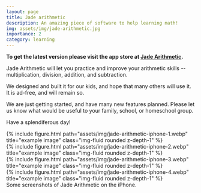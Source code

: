 ```yaml
---
layout: page
title: Jade arithmetic
description: An amazing piece of software to help learning math!
img: assets/img/jade-arithmetic.jpg
importance: 2
category: learning
---
```


<b>To get the latest version please visit the app store at <a href="https://apps.apple.com/app/apple-store/id1667200478?pt=119369382&ct=atpsoft.com&mt=8" target="_blank">Jade Arithmetic</a>.</b>

Jade Arithmetic will let you practice and improve your arithmetic skills -- multiplication, division, addition, and subtraction.


We designed and built it for our kids, and hope that many others will use it. It is ad-free, and will remain so.


We are just getting started, and have many new features planned. Please let us know what would be useful to your family, school, or homeschool group.


Have a splendiferous day!

<div class="row">
    <div class="col-sm mt-3 mt-md-0">
        {% include figure.html path="assets/img/jade-arithmetic-iphone-1.webp" title="example image" class="img-fluid rounded z-depth-1" %}
    </div>
    <div class="col-sm mt-3 mt-md-0">
        {% include figure.html path="assets/img/jade-arithmetic-iphone-2.webp" title="example image" class="img-fluid rounded z-depth-1" %}
    </div>
    <div class="col-sm mt-3 mt-md-0">
        {% include figure.html path="assets/img/jade-arithmetic-iphone-3.webp" title="example image" class="img-fluid rounded z-depth-1" %}
    </div>
        <div class="col-sm mt-3 mt-md-0">
        {% include figure.html path="assets/img/jade-arithmetic-iphone-4.webp" title="example image" class="img-fluid rounded z-depth-1" %}
    </div>
</div>
<div class="caption">
    Some screenshots of Jade Arithmetic on the iPhone.
</div>
